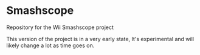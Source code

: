 # Smashscope
Repository for the Wii Smashscope project

This version of the project is in a very early state, It's experimental and will likely change a lot as time goes on.
